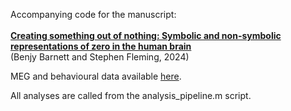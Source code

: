 Accompanying code for the manuscript:
<br>
<br>
<b> <a href= "https://www.biorxiv.org/content/10.1101/2024.01.30.577906v1"> Creating something out of nothing: Symbolic and non-symbolic representations of zero in the human brain </a></b> <br>(Benjy Barnett and Stephen Fleming, 2024)

MEG and behavioural data available <a href="https://osf.io/vr7qp/">here</a>.

All analyses are called from the analysis_pipeline.m script.
